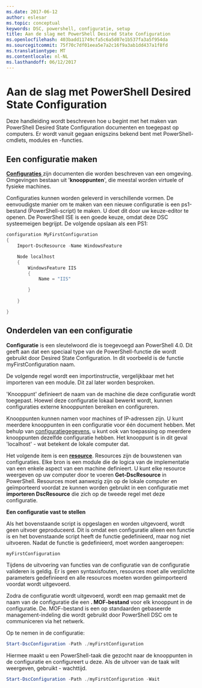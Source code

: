 ```yaml
---
ms.date: 2017-06-12
author: eslesar
ms.topic: conceptual
keywords: DSC, powershell, configuratie, setup
title: Aan de slag met PowerShell Desired State Configuration
ms.openlocfilehash: 403badd11749cfa5c6a5d07e1b537fa3a5f954da
ms.sourcegitcommit: 75f70c7df01eea5e7a2c16f9a3ab1dd437a1f8fd
ms.translationtype: MT
ms.contentlocale: nl-NL
ms.lasthandoff: 06/12/2017
---
```

# <a name="getting-started-with-powershell-desired-state-configuration"></a>Aan de slag met PowerShell Desired State Configuration #

Deze handleiding wordt beschreven hoe u begint met het maken van PowerShell Desired State Configuration documenten en toegepast op computers. Er wordt vanuit gegaan enigszins bekend bent met PowerShell-cmdlets, modules en -functies. 


## <a name="create-a-configuration"></a>Een configuratie maken ##

[**Configuraties** ](https://msdn.microsoft.com/en-us/powershell/dsc/configurations) zijn documenten die worden beschreven van een omgeving. Omgevingen bestaan uit '**knooppunten**', die meestal worden virtuele of fysieke machines. 

Configuraties kunnen worden geleverd in verschillende vormen. De eenvoudigste manier om te maken van een nieuwe configuratie is een ps1-bestand (PowerShell-script) te maken. U doet dit door uw keuze-editor te openen. De PowerShell ISE is een goede keuze, omdat deze DSC systeemeigen begrijpt. De volgende opslaan als een PS1:

```powershell
configuration MyFirstConfiguration
{
    Import-DscResource -Name WindowsFeature

    Node localhost
    {
        WindowsFeature IIS
        {
            Name = "IIS"

        }
        
    }

}
```
## <a name="parts-of-a-configuration"></a>Onderdelen van een configuratie ##
**Configuratie** is een sleutelwoord die is toegevoegd aan PowerShell 4.0. Dit geeft aan dat een speciaal type van de PowerShell-functie die wordt gebruikt door Desired State Configuration. In dit voorbeeld is de functie myFirstConfiguration naam. 

De volgende regel wordt een importinstructie, vergelijkbaar met het importeren van een module. Dit zal later worden besproken.

'Knooppunt' definieert de naam van de machine die deze configuratie wordt toegepast. Hoewel deze configuratie lokaal bewerkt wordt, kunnen configuraties externe knooppunten bereiken en configureren. 

Knooppunten kunnen namen voor machines of IP-adressen zijn. U kunt meerdere knooppunten in een configuratie voor één document hebben. Met behulp van [configuratiegegevens](https://msdn.microsoft.com/en-us/powershell/dsc/configdata), u kunt ook van toepassing op meerdere knooppunten dezelfde configuratie hebben. Het knooppunt is in dit geval 'localhost' - wat betekent de lokale computer dat. 

Het volgende item is een [ **resource**](https://msdn.microsoft.com/en-us/powershell/dsc/resources). Resources zijn de bouwstenen van configuraties. Elke bron is een module die de logica van de implementatie van een enkele aspect van een machine definieert. U kunt elke resource weergeven op uw computer door te voeren **Get-DscResource** in PowerShell. Resources moet aanwezig zijn op de lokale computer en geïmporteerd voordat ze kunnen worden gebruikt in een configuratie met **importeren DscResource** die zich op de tweede regel met deze configuratie. 

**Een configuratie vast te stellen**

Als het bovenstaande script is opgeslagen en worden uitgevoerd, wordt geen uitvoer geproduceerd. Dit is omdat een configuratie alleen een functie is en het bovenstaande script heeft de functie gedefinieerd, maar nog niet uitvoeren. Nadat de functie is gedefinieerd, moet worden aangeroepen:
```powershell
myFirstConfiguration
```

Tijdens de uitvoering van functies van de configuratie van de configuratie valideren is geldig. Er is geen syntaxisfouten, resources moet alle verplichte parameters gedefinieerd en alle resources moeten worden geïmporteerd voordat wordt uitgevoerd.

Zodra de configuratie wordt uitgevoerd, wordt een map gemaakt met de naam van de configuratie die een **. MOF-bestand** voor elk knooppunt in de configuratie. De. MOF-bestand is een op standaarden gebaseerde management-indeling die wordt gebruikt door PowerShell DSC om te communiceren via het netwerk.

Op te nemen in de configuratie:
```powershell
Start-DscConfiguration -Path ./myFirstConfiguration
```
Hiermee maakt u een PowerShell-taak die gezocht naar de knooppunten in de configuratie en configureert u deze. Als de uitvoer van de taak wilt weergeven, gebruikt - wachttijd. 
```powershell
Start-DscConfiguration -Path ./myFirstConfiguration -Wait
```

